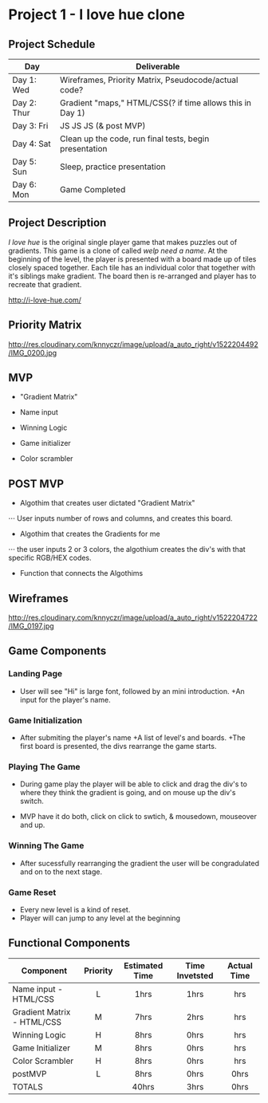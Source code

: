 # Project 1 - I love hue clone

## Project Schedule

|  Day | Deliverable | 
|---|---| 
|Day 1: Wed| Wireframes, Priority Matrix, Pseudocode/actual code?| Yes
|Day 2: Thur| Gradient "maps," HTML/CSS(? if time allows this in Day 1)| Yes
|Day 3: Fri| JS JS JS (& post MVP) | Yes
|Day 4: Sat| Clean up the code, run final tests, begin presentation | Yes
|Day 5: Sun| Sleep, practice presentation | Yes
|Day 6: Mon| Game Completed | Yes

## Project Description

*I love hue* is the original single player game that makes puzzles out of gradients. This game is a clone of called *welp need a name*. At the beginning of the level, the player is presented with a board made up of tiles closely spaced together. Each tile has an individual color that together with it's siblings make gradient. The board then is re-arranged and player has to recreate that gradient. 

http://i-love-hue.com/

## Priority Matrix


http://res.cloudinary.com/knnyczr/image/upload/a_auto_right/v1522204492/IMG_0200.jpg


## MVP

+ "Gradient Matrix"

+ Name input

+ Winning Logic

+ Game initializer

+ Color scrambler

## POST MVP

+ Algothim that creates user dictated "Gradient Matrix"

⋅⋅⋅ User inputs number of rows and columns, and creates this board.

+ Algothim that creates the Gradients for me

⋅⋅⋅ the user inputs 2 or 3 colors, the algothium creates the div's with that specific RGB/HEX codes.

+ Function that connects the Algothims 

## Wireframes

http://res.cloudinary.com/knnyczr/image/upload/a_auto_right/v1522204722/IMG_0197.jpg

## Game Components

### Landing Page

+ User will see "Hi" is large font, followed by an mini introduction. 
+An input for the player's name.

### Game Initialization

+ After submiting the player's name
+A list of level's and boards. 
+The first board is presented, the divs rearrange the game starts. 

### Playing The Game

+ During game play the player will be able to click and drag the div's to where they think the gradient is going, and on mouse up the div's switch.

+ MVP have it do both, click on click to swtich, & mousedown,  mouseover and up.

### Winning The Game

+ After sucessfully rearranging the gradient the user will be congradulated and on to the next stage. 

### Game Reset

+ Every new level is a kind of reset.
+ Player will can jump to any level at the beginning

## Functional Components


| Component | Priority | Estimated Time | Time Invetsted | Actual Time |
| --- | :---: |  :---: | :---: | :---: |
| Name input - HTML/CSS | L | 1hrs| 1hrs | hrs |
| Gradient Matrix - HTML/CSS| M | 7hrs| 2hrs | hrs |
| Winning Logic | H | 8hrs| 0hrs | hrs |
| Game Initializer | M | 8hrs| 0hrs | hrs |
| Color Scrambler | H | 8hrs| 0hrs | hrs |
| postMVP | L | 8hrs| 0hrs | 0hrs |
| TOTALS |  | 40hrs| 3hrs | 0hrs |
